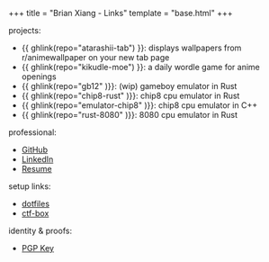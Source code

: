 +++
title = "Brian Xiang - Links"
template = "base.html"
+++

projects:

- {{ ghlink(repo="atarashii-tab") }}: displays wallpapers from r/animewallpaper on your new tab page
- {{ ghlink(repo="kikudle-moe") }}: a daily wordle game for anime openings
- {{ ghlink(repo="gb12" )}}: (wip) gameboy emulator in Rust
- {{ ghlink(repo="chip8-rust" )}}: chip8 cpu emulator in Rust
- {{ ghlink(repo="emulator-chip8" )}}: chip8 cpu emulator in C++
- {{ ghlink(repo="rust-8080" )}}: 8080 cpu emulator in Rust

professional:

- [GitHub](https://github.com/cf12)
- [LinkedIn](https://www.linkedin.com/in/cf12/)
- [Resume](https://cf12.github.io/resume/resume.pdf)

setup links:

- [dotfiles](https://github.com/cf12/dotfiles)
- [ctf-box](https://github.com/cf12/ctf-box)

identity & proofs:

- [PGP Key](https://keys.openpgp.org/vks/v1/by-fingerprint/A21D40A7EDE2BECE546989CA1E35A4D23235C87D)

